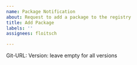 ```yaml
---
name: Package Notification
about: Request to add a package to the registry
title: Add Package
labels: ''
assignees: floitsch

---
```


Git-URL:
Version: leave empty for all versions
